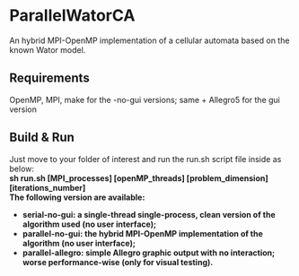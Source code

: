 # ParallelWatorCA
An hybrid MPI-OpenMP implementation of a cellular automata based on the known Wator model.

## Requirements
OpenMP, MPI, make for the -no-gui versions; same + Allegro5 for the gui version

## Build & Run
Just move to your folder of interest and run the run.sh script file inside as below: <br>
<b> sh run.sh [MPI_processes] [openMP_threads] [problem_dimension] [iterations_number] <br>
The following version are available:
<br>
<ul>
<li>serial-no-gui: a single-thread single-process, clean version of the algorithm used (no user interface);
<li>parallel-no-gui: the hybrid MPI-OpenMP implementation of the algorithm (no user interface);
<li>parallel-allegro: simple Allegro graphic output with no interaction; worse performance-wise (only for visual testing).
